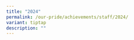 ```yaml
---
title: "2024"
permalink: /our-pride/achievements/staff/2024/
variant: tiptap
description: ""
---
```

<p></p>